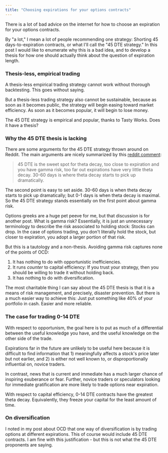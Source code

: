 ```yaml
---
title: "Choosing expirations for your options contracts"
---
```


There is a lot of bad advice on the internet for how to choose an expiration for your options contracts.

By "a lot," I mean a lot of people recommending one strategy: Shorting 45 days-to-expiration contracts, or what I'll call the "45 DTE strategy." In this post I would like to enumerate why this is a bad idea, and to develop a thesis for how one should actually think about the question of expiration length.

### Thesis-less, empirical trading

A thesis-less empirical trading strategy cannot work without thorough backtesting. This goes without saying.

But a thesis-less trading strategy also cannot be sustainable, because as soon as it becomes public, the strategy will begin easing toward market efficiency. As soon as it becomes popular, it will begin to lose money.

The 45 DTE strategy is empirical and popular, thanks to Tasty Works. Does it have a thesis?

### Why the 45 DTE thesis is lacking

There are some arguments for the 45 DTE strategy thrown around on Reddit. The main arguments are nicely summarized by this [reddit comment](https://www.reddit.com/r/thetagang/comments/h9ym51/why_45_dte_why_do_you_take_profits_why_do_you/):

> 45 DTE is the sweet spot for theta decay, too close to expiration and you have gamma risk, too far out expirations have very little theta decay. 30-60 days is where theta decay starts to pick up dramatically.

The second point is easy to set aside. 30-60 days is when theta decay starts to pick up dramatically; but 0-1 days is when theta decay is maximal. So the 45 DTE strategy stands essentially on the first point about gamma risk.

Options greeks are a huge pet peeve for me, but that discussion is for another post. What is gamma risk? Essentially, it is just an unnecessary terminology to describe the risk associated to holding stock: Stocks can drop. In the case of options trading, you don't literally hold the stock, but closer to expiration, you adopt a larger portion of that risk.

But this is a tautology and a non-thesis. Avoiding gamma risk captures none of the points of OCD:

1. It has nothing to do with opportunistic inefficiencies. 
2. It runs _counter_ to capital efficiency: If you trust your strategy, then you should be willing to trade it without holding back.
3. It has nothing to do with diversification.

The most charitable thing I can say about the 45 DTE thesis is that it is a means of risk management, and precisely, disaster prevention. But there is a much easier way to achieve this: Just put something like 40% of your portfolio in cash. Easier and more reliable.

### The case for trading 0-14 DTE

With respect to opportunism, the goal here is to put as much of a differential between the useful knowledge you have, and the useful knowledge on the other side of the trade.

Expirations far in the future are unlikely to be useful here because it is difficult to find information that 1) meaningfully affects a stock's price later but not earlier, and 2) is either not well known to, or disproportionally influential on, novice traders. 

In contrast, news that is current and immediate has a much larger chance of inspiring exuberance or fear. Further, novice traders or speculators looking for immediate gratification are more likely to trade options near expiration.

With respect to capital efficiency, 0-14 DTE contracts have the greatest theta decay. Equivalently, they freeze your capital for the least amount of time.

### On diversification

I noted in my post about OCD that one way of diversification is by trading options at different expirations. This of course would include 45 DTE contracts. I am fine with this justification - but this is not what the 45 DTE proponents are saying.
